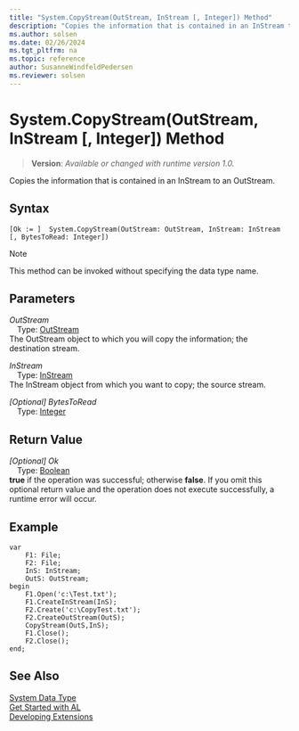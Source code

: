 ```yaml
---
title: "System.CopyStream(OutStream, InStream [, Integer]) Method"
description: "Copies the information that is contained in an InStream to an OutStream."
ms.author: solsen
ms.date: 02/26/2024
ms.tgt_pltfrm: na
ms.topic: reference
author: SusanneWindfeldPedersen
ms.reviewer: solsen
---
```

[//]: # (START>DO_NOT_EDIT)
[//]: # (IMPORTANT:Do not edit any of the content between here and the END>DO_NOT_EDIT.)
[//]: # (Any modifications should be made in the .xml files in the ModernDev repo.)
# System.CopyStream(OutStream, InStream [, Integer]) Method
> **Version**: _Available or changed with runtime version 1.0._

Copies the information that is contained in an InStream to an OutStream.


## Syntax
```AL
[Ok := ]  System.CopyStream(OutStream: OutStream, InStream: InStream [, BytesToRead: Integer])
```
> [!NOTE]
> This method can be invoked without specifying the data type name.
## Parameters
*OutStream*  
&emsp;Type: [OutStream](../outstream/outstream-data-type.md)  
The OutStream object to which you will copy the information; the destination stream.  

*InStream*  
&emsp;Type: [InStream](../instream/instream-data-type.md)  
The InStream object from which you want to copy; the source stream.  

*[Optional] BytesToRead*  
&emsp;Type: [Integer](../integer/integer-data-type.md)  
  


## Return Value
*[Optional] Ok*  
&emsp;Type: [Boolean](../boolean/boolean-data-type.md)  
**true** if the operation was successful; otherwise **false**.   If you omit this optional return value and the operation does not execute successfully, a runtime error will occur.  


[//]: # (IMPORTANT: END>DO_NOT_EDIT)

## Example  

```al
var
    F1: File;
    F2: File;
    InS: InStream;
    OutS: OutStream;
begin
    F1.Open('c:\Test.txt');  
    F1.CreateInStream(InS);  
    F2.Create('c:\CopyTest.txt');  
    F2.CreateOutStream(OutS);  
    CopyStream(OutS,InS);  
    F1.Close();  
    F2.Close();  
end;
```  

## See Also

[System Data Type](system-data-type.md)  
[Get Started with AL](../../devenv-get-started.md)  
[Developing Extensions](../../devenv-dev-overview.md)